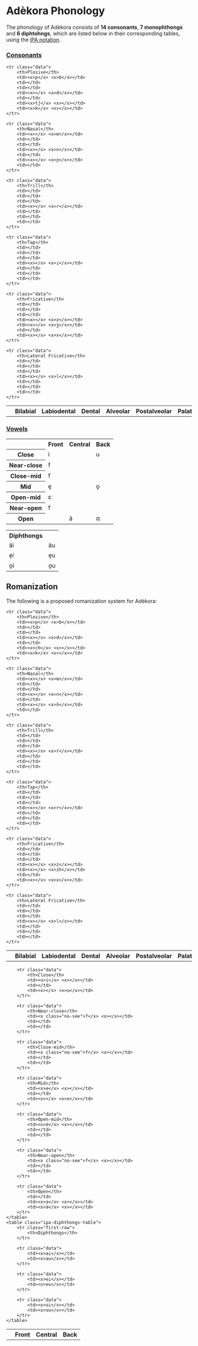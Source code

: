 # Adèkora Phonology

The phonology of Adèkora consists of **14 consonants**, **7 monophthongs** and **6 diphtohngs**, which are listed below in their corresponding tables, using the [IPA notation](https://en.wikipedia.org/wiki/International_Phonetic_Alphabet).

### [Consonants](./consonants.md)


<table class="ipa-consonants-table">
	<tr class="headers">
		<th class="first-col"></th>
		<th>Bilabial</th>
		<th>Labiodental</th>
		<th>Dental</th>
		<th>Alveolar</th>
		<th>Postalveolar</th>
		<th>Palatal</th>
		<th>Velar</th>
	</tr>
	
	<tr class="data">
		<th>Plosive</th>
		<td><x>p</x> <x>b</x></td>
		<td></td>
		<td></td>
		<td><x></x> <x>d</x></td>
		<td></td>
		<td><x>tʃ</x> <x></x></td>
		<td><x>k</x> <x></x></td>
	</tr>
	
	<tr class="data">
		<th>Nasal</th>
		<td><x></x> <x>m</x></td>
		<td></td>
		<td></td>
		<td><x></x> <x>n</x></td>
		<td></td>
		<td><x></x> <x>ɲ</x></td>
		<td></td>
	</tr>
	
	<tr class="data">
		<th>Trill</th>
		<td></td>
		<td></td>
		<td></td>
		<td><x></x> <x>r</x></td>
		<td></td>
		<td></td>
		<td></td>
	</tr>
	
	<tr class="data">
		<th>Tap</th>
		<td></td>
		<td></td>
		<td></td>
		<td><x></x> <x>ɾ</x></td>
		<td></td>
		<td></td>
		<td></td>
	</tr>
	
	<tr class="data">
		<th>Fricative</th>
		<td></td>
		<td></td>
		<td></td>
		<td><x></x> <x>z</x></td>
		<td><x></x> <x>ʒ</x></td>
		<td></td>
		<td><x></x> <x>x</x></td>
	</tr>
	
	<tr class="data">
		<th>Lateral Fricative</th>
		<td></td>
		<td></td>
		<td></td>
		<td><x></x> <x>l</x></td>
		<td></td>
		<td></td>
		<td></td>
	</tr>
</table>

### [Vowels](./vowels.md)

<div class="ipa-vowel-tables">
	<table class="ipa-monophthongs-table">
		<tr class="headers">
			<th class="first-col"></th>
			<th>Front</th>
			<th>Central</th>
			<th>Back</th>
		</tr>
		<tr class="data">
			<th>Close</th>
			<td><x>i</x> <x></x></td>
			<td></td>
			<td><x></x> <x>u</x></td>
		</tr>
		<tr class="data">
			<th>Near-close</th>
			<td><x class="no-see">f</x> <x></x></td>
			<td></td>
			<td></td>
		</tr>
		<tr class="data">
			<th>Close-mid</th>
			<td><x class="no-see">f</x> <x></x></td>
			<td></td>
			<td></td>
		</tr>
		<tr class="data">
			<th>Mid</th>
			<td><x>e̞</x> <x></x></td>
			<td></td>
			<td><x></x> <x>o̞</x></td>
		</tr>
		<tr class="data">
			<th>Open-mid</th>
			<td><x>ɛː</x> <x></x></td>
			<td></td>
			<td></td>
		</tr>
		<tr class="data">
			<th>Near-open</th>
			<td><x class="no-see">f</x> <x></x></td>
			<td></td>
			<td></td>
		</tr>
		<tr class="data">
			<th>Open</th>
			<td></td>
			<td><x>ä</x> <x></x></td>
			<td><x>ɑː</x> <x></x></td>
		</tr>
	</table>
	<table class="ipa-diphthongs-table">
		<tr class="first-row">
			<th>Diphthongs</th>
		</tr>
		<tr class="data">
			<td><x>äi</x></td>
			<td><x>äu</x></td>
		</tr>
		<tr class="data">
			<td><x>e̞i</x></td>
			<td><x>e̞u</x></td>
		</tr>
		<tr class="data">
			<td><x>o̞i</x></td>
			<td><x>o̞u</x></td>
		</tr>
	</table>
</div>


## Romanization

The following is a proposed romanization system for Adèkora:

<table class="ipa-consonants-table">
	<tr class="headers">
		<th class="first-col"></th>
		<th>Bilabial</th>
		<th>Labiodental</th>
		<th>Dental</th>
		<th>Alveolar</th>
		<th>Postalveolar</th>
		<th>Palatal</th>
		<th>Velar</th>
	</tr>
	
	<tr class="data">
		<th>Plosive</th>
		<td><x>p</x> <x>b</x></td>
		<td></td>
		<td></td>
		<td><x></x> <x>d</x></td>
		<td></td>
		<td><x>ch</x> <x></x></td>
		<td><x>k</x> <x></x></td>
	</tr>
	
	<tr class="data">
		<th>Nasal</th>
		<td><x></x> <x>m</x></td>
		<td></td>
		<td></td>
		<td><x></x> <x>n</x></td>
		<td></td>
		<td><x></x> <x>ñ</x></td>
		<td></td>
	</tr>
	
	<tr class="data">
		<th>Trill</th>
		<td></td>
		<td></td>
		<td></td>
		<td><x></x> <x>ŕ</x></td>
		<td></td>
		<td></td>
		<td></td>
	</tr>
	
	<tr class="data">
		<th>Tap</th>
		<td></td>
		<td></td>
		<td></td>
		<td><x></x> <x>r</x></td>
		<td></td>
		<td></td>
		<td></td>
	</tr>
	
	<tr class="data">
		<th>Fricative</th>
		<td></td>
		<td></td>
		<td></td>
		<td><x></x> <x>z</x></td>
		<td><x></x> <x>zh</x></td>
		<td></td>
		<td><x></x> <x>x</x></td>
	</tr>
	
	<tr class="data">
		<th>Lateral Fricative</th>
		<td></td>
		<td></td>
		<td></td>
		<td><x></x> <x>l</x></td>
		<td></td>
		<td></td>
		<td></td>
	</tr>
</table>
<div class="ipa-vowel-tables">
	<table class="ipa-monophthongs-table">
		<tr class="headers">
			<th class="first-col"></th>
			<th>Front</th>
			<th>Central</th>
			<th>Back</th>
		</tr>
		
		<tr class="data">
			<th>Close</th>
			<td><x>i</x> <x></x></td>
			<td></td>
			<td><x></x> <x>u</x></td>
		</tr>
		
		<tr class="data">
			<th>Near-close</th>
			<td><x class="no-see">f</x> <x></x></td>
			<td></td>
			<td></td>
		</tr>
		
		<tr class="data">
			<th>Close-mid</th>
			<td><x class="no-see">f</x> <x></x></td>
			<td></td>
			<td></td>
		</tr>
		
		<tr class="data">
			<th>Mid</th>
			<td><x>e</x> <x></x></td>
			<td></td>
			<td><x></x> <x>o</x></td>
		</tr>
		
		<tr class="data">
			<th>Open-mid</th>
			<td><x>è</x> <x></x></td>
			<td></td>
			<td></td>
		</tr>
		
		<tr class="data">
			<th>Near-open</th>
			<td><x class="no-see">f</x> <x></x></td>
			<td></td>
			<td></td>
		</tr>
		
		<tr class="data">
			<th>Open</th>
			<td></td>
			<td><x>a</x> <x></x></td>
			<td><x>à</x> <x></x></td>
		</tr>
	</table>
	<table class="ipa-diphthongs-table">
		<tr class="first-row">
			<th>Diphthongs</th>
		</tr>
		
		<tr class="data">
			<td><x>ai</x></td>
			<td><x>au</x></td>
		</tr>
		
		<tr class="data">
			<td><x>ei</x></td>
			<td><x>eu</x></td>
		</tr>
		
		<tr class="data">
			<td><x>oi</x></td>
			<td><x>ou</x></td>
		</tr>
	</table>
</div>
